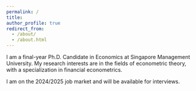 ```yaml
---
permalink: /
title:  
author_profile: true
redirect_from: 
  - /about/
  - /about.html
---
```


I am a final-year Ph.D. Candidate in Economics at Singapore Management University. My research interests are in the fields of econometric theory, with a specialization in financial econometrics.

I am on the 2024/2025 job market and will be available for interviews.
 
  
